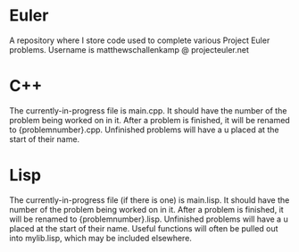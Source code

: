# Euler
A repository where I store code used to complete various Project Euler problems.
Username is matthewschallenkamp @ projecteuler.net
# C++
The currently-in-progress file is main.cpp.
It should have the number of the problem being worked on in it.
After a problem is finished, it will be renamed to {problemnumber}.cpp.
Unfinished problems will have a u placed at the start of their name.
# Lisp
The currently-in-progress file (if there is one) is main.lisp.
It should have the number of the problem being worked on in it.
After a problem is finished, it will be renamed to {problemnumber}.lisp.
Unfinished problems will have a u placed at the start of their name.
Useful functions will often be pulled out into mylib.lisp, which may be included elsewhere.
